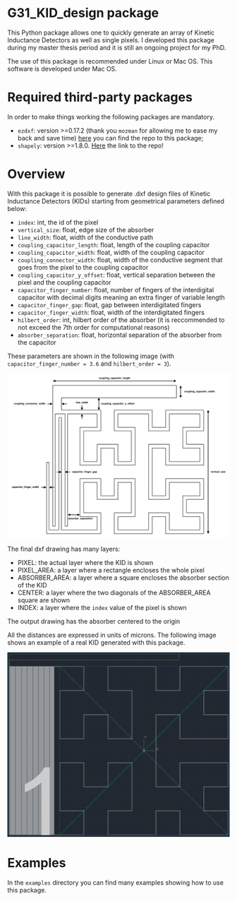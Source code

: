 # G31_KID_design package
This Python package allows one to quickly generate an array of Kinetic Inductance Detectors as well as single pixels. I developed this package during my master thesis period and it is still an ongoing project for my PhD.

The use of this package is recommended under Linux or Mac OS. This software is developed under Mac OS.

# Required third-party packages
In order to make things working the following packages are mandatory.
- `ezdxf`: version >=0.17.2 (thank you `mozman` for allowing me to ease my back and save time) [here](https://github.com/mozman/ezdxf) you can find the repo to this package;
- `shapely`: version >=1.8.0. [Here](https://github.com/shapely) the link to the repo!

# Overview
With this package it is possible to generate .dxf design files of Kinetic Inductance Detectors (KIDs) starting from geometrical parameters defined below:

- `index`: int, the id of the pixel
- `vertical_size`: float, edge size of the absorber
- `line_width`: float, width of the conductive path
- `coupling_capacitor_length`: float, length of the coupling capacitor
- `coupling_capacitor_width`: float, width of the coupling capacitor
- `coupling_connector_width`: float, width of the conductive segment that goes
	from the pixel to the coupling capacitor
- `coupling_capacitor_y_offset`: float, vertical separation between the pixel
	and the coupling capacitor
- `capacitor_finger_number`: float, number of fingers of the interdigital capacitor
	with decimal digits meaning an extra finger of variable length
- `capacitor_finger_gap`: float, gap between interdigitated fingers
- `capacitor_finger_width`: float, width of the interdigitated fingers
- `hilbert_order`: int, hilbert order of the absorber (it is reccommended to not
	exceed the 7th order for computational reasons)
- `absorber_separation`: float, horizontal separation of the absorber from the
	capacitor

These parameters are shown in the following image (with `capacitor_finger_number = 3.6` and `hilbert_order = 3`).

![schematic](/images/schematic.png)

The final dxf drawing has many layers:

- PIXEL: the actual layer where the KID is shown
- PIXEL_AREA: a layer where a rectangle encloses the whole pixel
- ABSORBER_AREA: a layer where a square encloses the absorber section of the KID
- CENTER: a layer where the two diagonals of the ABSORBER_AREA square are shown
- INDEX: a layer where the `index` value of the pixel is shown

The output drawing has the absorber centered to the origin

All the distances are expressed in units of microns.
The following image shows an example of a real KID generated with this package.

![example](/images/example.png)

# Examples
In the `examples` directory you can find many examples showing how to use this package.
